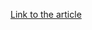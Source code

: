 [Link to the article](https://research.checkpoint.com/2024/18th-november-threat-intelligence-report/)
